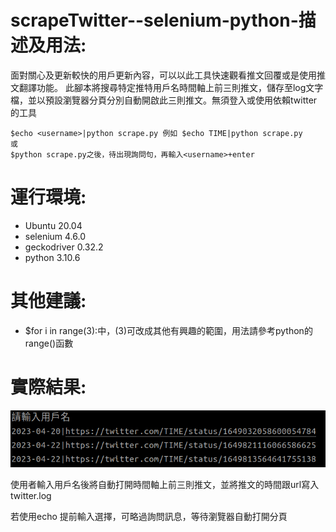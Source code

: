 # scrapeTwitter--selenium-python-描述及用法:
面對關心及更新較快的用戶更新內容，可以以此工具快速觀看推文回覆或是使用推文翻譯功能。
此腳本將搜尋特定推特用戶名時間軸上前三則推文，儲存至log文字檔，並以預設瀏覽器分頁分別自動開啟此三則推文。無須登入或使用依賴twitter的工具
    
    $echo <username>|python scrape.py 例如 $echo TIME|python scrape.py
    或
    $python scrape.py之後，待出現詢問句，再輸入<username>+enter

# 運行環境:
  * Ubuntu 20.04 
  * selenium 4.6.0
  * geckodriver 0.32.2
  * python 3.10.6


# 其他建議:
  * $for i in range(3):中，(3)可改成其他有興趣的範圍，用法請參考python的range()函數
# 實際結果:

![image](https://github.com/k-eeer/scrapeTwitter--selenium-python/blob/main/demo.png)

使用者輸入用戶名後將自動打開時間軸上前三則推文，並將推文的時間跟url寫入twitter.log

若使用echo 提前輸入選擇，可略過詢問訊息，等待瀏覽器自動打開分頁
